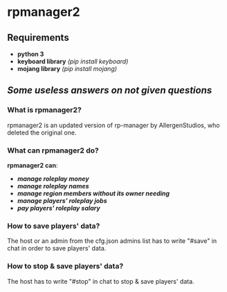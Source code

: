 # rpmanager2

## Requirements

- **python 3**
- **keyboard library** _(pip install keyboard)_
- **mojang library** _(pip install mojang)_

## _Some useless answers on not given questions_
### What is rpmanager2?

rpmanager2 is an updated version of rp-manager by AllergenStudios, who deleted the original one.

### What can rpmanager2 do?
 
**rpmanager2 can**:

- **_manage roleplay money_**
- **_manage roleplay names_**
- **_manage region members without its owner needing_**
- **_manage players' roleplay jobs_**
- **_pay players' roleplay salary_**

### How to save players' data?

The host or an admin from the cfg.json admins list has to write "#save" in chat in order to save players' data.

### How to stop & save players' data?

The host has to write "#stop" in chat to stop & save players' data.